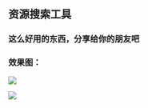 ## 资源搜索工具

### 这么好用的东西，分享给你的朋友吧

### 效果图：

![](https://i.loli.net/2019/10/18/Oz5jJbkAmvBPuWx.png)

![](https://i.loli.net/2019/10/18/RezxLJiOS5GuUtf.png)


